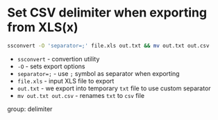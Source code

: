 # Set CSV delimiter when exporting from XLS(x)

```bash
ssconvert -O 'separator=;' file.xls out.txt && mv out.txt out.csv
```

- `ssconvert` - convertion utility
- `-O` - sets export options
- `separator=;` - use `;` symbol as separator when exporting
- `file.xls` - input XLS file to export
- `out.txt` - we export into temporary `txt` file to use custom separator
- `mv out.txt out.csv` - renames `txt` to `csv` file

group: delimiter


